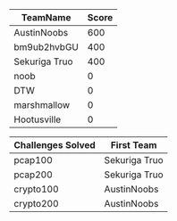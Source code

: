 |TeamName|Score|
|--------|-----|
|AustinNoobs|600|
|bm9ub2hvbGU|400|
|Sekuriga Truo|400|
|noob|0|
|DTW|0|
|marshmallow|0|
|Hootusville|0|

|Challenges Solved|First Team|
|---------------|------------|
|pcap100|Sekuriga Truo|
|pcap200|Sekuriga Truo|
|crypto100|AustinNoobs|
|crypto200|AustinNoobs|
